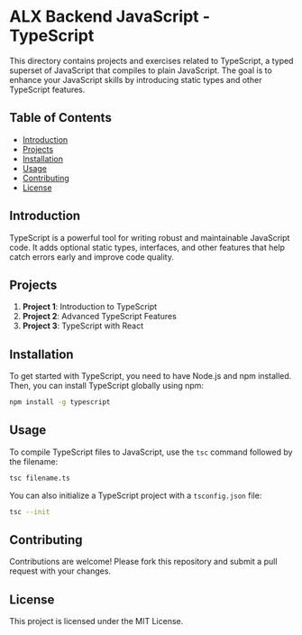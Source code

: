 # ALX Backend JavaScript - TypeScript

This directory contains projects and exercises related to TypeScript, a typed superset of JavaScript that compiles to plain JavaScript. The goal is to enhance your JavaScript skills by introducing static types and other TypeScript features.

## Table of Contents

- [Introduction](#introduction)
- [Projects](#projects)
- [Installation](#installation)
- [Usage](#usage)
- [Contributing](#contributing)
- [License](#license)

## Introduction

TypeScript is a powerful tool for writing robust and maintainable JavaScript code. It adds optional static types, interfaces, and other features that help catch errors early and improve code quality.

## Projects

1. **Project 1**: Introduction to TypeScript
2. **Project 2**: Advanced TypeScript Features
3. **Project 3**: TypeScript with React

## Installation

To get started with TypeScript, you need to have Node.js and npm installed. Then, you can install TypeScript globally using npm:

```bash
npm install -g typescript
```

## Usage

To compile TypeScript files to JavaScript, use the `tsc` command followed by the filename:

```bash
tsc filename.ts
```

You can also initialize a TypeScript project with a `tsconfig.json` file:

```bash
tsc --init
```

## Contributing

Contributions are welcome! Please fork this repository and submit a pull request with your changes.

## License

This project is licensed under the MIT License.
